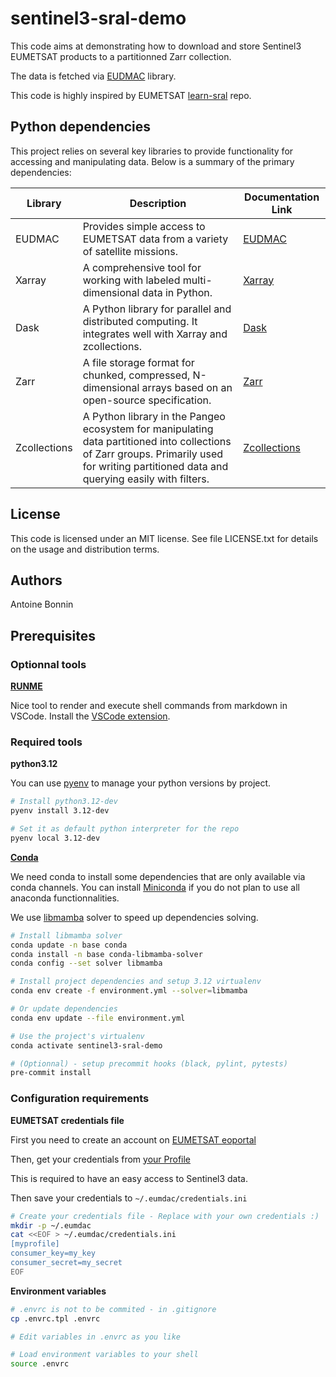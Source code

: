 # sentinel3-sral-demo

This code aims at demonstrating how to download and store Sentinel3 EUMETSAT products to a partitionned Zarr collection.

The data is fetched via [EUDMAC](https://anaconda.org/eumetsat/eumdac) library.

This code is highly inspired by EUMETSAT [learn-sral](https://gitlab.eumetsat.int/eumetlab/oceans/ocean-training/sensors/learn-sral) repo.

## Python dependencies

This project relies on several key libraries to provide functionality for accessing and manipulating data. Below is a summary of the primary dependencies:

| Library      | Description                                                                                                                                          | Documentation Link                                              |
|--------------|------------------------------------------------------------------------------------------------------------------------------------------------------|----------------------------------------------------------------|
| EUDMAC       | Provides simple access to EUMETSAT data from a variety of satellite missions.                                                                     | [EUDMAC](https://anaconda.org/eumetsat/eumdac)                |
| Xarray       | A comprehensive tool for working with labeled multi-dimensional data in Python.                                                                   | [Xarray](https://docs.xarray.dev/en/stable/)                  |
| Dask         | A Python library for parallel and distributed computing. It integrates well with Xarray and zcollections.                                          | [Dask](https://docs.dask.org/en/stable/)                      |
| Zarr         | A file storage format for chunked, compressed, N-dimensional arrays based on an open-source specification.                                         | [Zarr](https://zarr.readthedocs.io/en/stable/)                |
| Zcollections  | A Python library in the Pangeo ecosystem for manipulating data partitioned into collections of Zarr groups. Primarily used for writing partitioned data and querying easily with filters. | [Zcollections](https://zcollection.readthedocs.io/en/latest/api.html) |

## License

This code is licensed under an MIT license. See file LICENSE.txt for details on the usage and distribution terms.

## Authors

Antoine Bonnin

## Prerequisites

### Optionnal tools

**[RUNME](https://runme.dev/)**

Nice tool to render and execute shell commands from markdown in VSCode. Install the [VSCode extension](https://docs.runme.dev/getting-started/vscode).

### Required tools

**python3.12**

You can use [pyenv](https://github.com/pyenv/pyenv) to manage your python versions by project.

```sh {"id":"01J8P8CJ70DD7FYZ7B2PTEH0H1"}
# Install python3.12-dev
pyenv install 3.12-dev
```

```sh {"id":"01J8P90EV8JAN2XHSNB3YKSQPK"}
# Set it as default python interpreter for the repo
pyenv local 3.12-dev
```

**[Conda](https://docs.anaconda.com/anaconda/install/index.html)**

We need conda to install some dependencies that are only available via conda channels. You can install [Miniconda](https://docs.anaconda.com/miniconda/) if you do not plan to use all anaconda functionnalities.

We use [libmamba](https://www.anaconda.com/blog/a-faster-conda-for-a-growing-community) solver to speed up dependencies solving.

```sh {"id":"01J8PCGEAAC83CN6JDQ7M79Q39"}
# Install libmamba solver
conda update -n base conda
conda install -n base conda-libmamba-solver
conda config --set solver libmamba
```

```sh {"id":"01J8PCRR9NS7NW97TNFKC2Q423"}
# Install project dependencies and setup 3.12 virtualenv
conda env create -f environment.yml --solver=libmamba
```

```sh {"id":"01J8PD7W29RA6FTWQFQ6ACNYRY"}
# Or update dependencies
conda env update --file environment.yml
```

```sh {"id":"01J8PCK4MF4GPRB83ECRK84VY3"}
# Use the project's virtualenv
conda activate sentinel3-sral-demo
```

```sh {"id":"01J8P9NSFP1JWKZXHZ0CDQD3H3"}
# (Optionnal) - setup precommit hooks (black, pylint, pytests)
pre-commit install
```

### Configuration requirements

**EUMETSAT credentials file**

First you need to create an account on [EUMETSAT eoportal](https://eoportal.eumetsat.int/cas/login)

Then, get your credentials from [your Profile](https://api.eumetsat.int/api-key/)

This is required to have an easy access to Sentinel3 data.

Then save your credentials to `~/.eumdac/credentials.ini`

```sh {"id":"01J8T3GWKJ78NSME8D352G5094"}
# Create your credentials file - Replace with your own credentials :)
mkdir -p ~/.eumdac
cat <<EOF > ~/.eumdac/credentials.ini
[myprofile]
consumer_key=my_key
consumer_secret=my_secret
EOF
```

**Environment variables**

```sh {"id":"01J91SMJW9PYFP2SAGYD38CPK2"}
# .envrc is not to be commited - in .gitignore
cp .envrc.tpl .envrc

# Edit variables in .envrc as you like
```

```sh {"id":"01J91SPEZF3S06DKMG6JFJN97C"}
# Load environment variables to your shell
source .envrc
```
